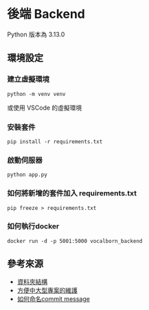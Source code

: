 # 後端 Backend
Python 版本為 3.13.0
## 環境設定
### 建立虛擬環境
```
python -m venv venv
```
或使用 VSCode 的虛擬環境
### 安裝套件
```
pip install -r requirements.txt
```
### 啟動伺服器
```
python app.py
```
### 如何將新增的套件加入 requirements.txt
```
pip freeze > requirements.txt
```
### 如何執行docker
```
docker run -d -p 5001:5000 vocalborn_backend
```
## 參考來源
- [資料夾結構](https://ashleyalexjacob.medium.com/flask-api-folder-guide-2023-6fd56fe38c00)
- [方便中大型專案的維護](https://wehelp.tw/topic/5106248399716352)
- [如何命名commit message](https://wadehuanglearning.blogspot.com/2019/05/commit-commit-commit-why-what-commit.html)